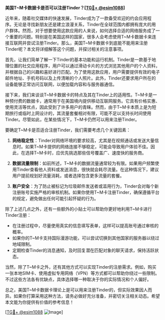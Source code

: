 **美国T~M卡数据卡是否可以注册Tinder？[[TG💪+ @esim1088](https://t.me/s/esim1088)]**

近年来，随着社交媒体的快速发展，Tinder成为了一款备受欢迎的约会应用程序。无论是寻找新朋友还是建立浪漫关系，Tinder在全球范围内都拥有庞大的用户群体。然而，对于想要使用这款应用的人来说，如何选择合适的网络服务成了一个重要的问题。特别是在美国这样的国家，很多人会考虑使用T~M卡数据卡来连接互联网并尝试注册Tinder。那么，美国T~M卡数据卡到底能不能用来注册Tinder呢？本文将详细解答这个问题，并探讨相关的注意事项。

首先，让我们简单了解一下Tinder的基本功能和运行机制。Tinder是一款基于地理位置的社交应用程序，用户可以通过滑动卡片的方式浏览其他用户的个人资料，并根据自己的兴趣和喜好进行匹配。为了使用这款应用，用户需要提供有效的电子邮件地址、手机号码以及上传清晰的个人照片。此外，Tinder还要求用户所在的设备能够正常访问互联网，以便加载内容和与服务器通信。

接下来，我们来谈谈T~M卡数据卡的特点及其在Tinder上的适用性。T~M卡是一种预付费的数据卡，通常用于在美国境内提供移动互联网服务。它具有价格实惠、使用灵活等优点，因此受到了许多用户的青睐。然而，由于T~M卡本质上是为短期旅行或临时上网设计的，其流量套餐相对有限，可能不足以支持长时间使用Tinder。尽管如此，在某些情况下，T~M卡仍然可以用来注册Tinder。

要确定T~M卡是否适合注册Tinder，我们需要考虑几个关键因素：

1. **网络稳定性**：Tinder对网络环境的要求较高，尤其是在视频通话或发送大量信息时。如果T~M卡提供的网络连接不够稳定，可能会导致用户体验不佳。因此，在选择T~M卡时，应优先挑选那些信号覆盖广、速度快的服务商。

2. **数据流量限制**：如前所述，T~M卡的数据流量通常较为有限。如果用户频繁使用Tinder查看他人资料或发送消息，很快就会耗尽流量。在这种情况下，建议用户提前规划好流量消耗，或者选择包含更多流量的套餐。

3. **账户安全**：为了防止被标记为垃圾邮件发送者或滥用行为，Tinder会对每个新注册账号实施严格的审核机制。如果你使用T~M卡注册Tinder，确保遵循平台的规定，避免做出任何可能引起怀疑的行为。

除了上述几点之外，还有一些额外的小贴士可以帮助你更好地利用T~M卡进行Tinder注册：

- 在注册过程中，尽量使用真实的信息填写表单，这样可以提高账号通过审核的概率。
- 如果你的T~M卡支持国际漫游功能，可以尝试切换到其他国家的服务器以绕过地域限制。
- 定期检查Tinder的消息通知，及时回复潜在匹配对象的聊天请求，保持活跃状态。

当然，除了T~M卡之外，还有其他方式可以实现Tinder的注册需求。例如，购买一张本地SIM卡、使用虚拟专用网络（VPN）等方式都可以帮助你绕过一些限制。不过这些方法各有优缺点，具体选择哪一种取决于你的实际情况和个人偏好。

总之，美国T~M卡数据卡理论上是可以用来注册Tinder的，但实际效果因人而异。如果你打算采用这种方法，请务必做好充分准备，并密切关注相关动态。希望本文能为你提供有价值的参考信息！

[[TG💪+ @esim1088](https://t.me/s/esim1088) ![Image](https://i.postimg.cc/4NQfJmqS/Snipaste-2025-05-13-00-14-12.png)]